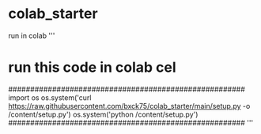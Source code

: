 # colab_starter
run in colab 
'''
# run this code in colab cel
######################################################
import os 
os.system('curl https://raw.githubusercontent.com/bxck75/colab_starter/main/setup.py -o /content/setup.py')
os.system('python /content/setup.py')
######################################################
'''
